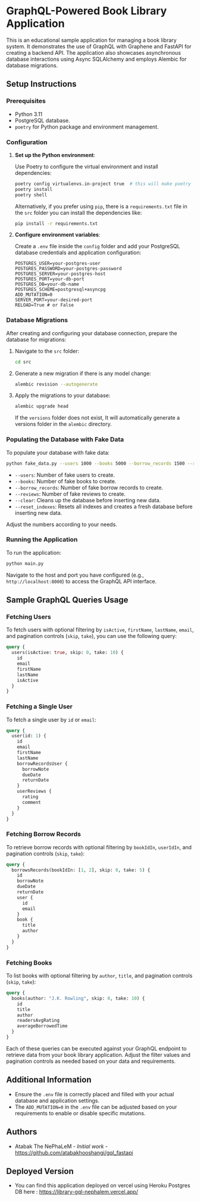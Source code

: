 
# GraphQL-Powered Book Library Application

This is an educational sample application for managing a book library system. It demonstrates the use of GraphQL with Graphene and FastAPI for creating a backend API. The application also showcases asynchronous database interactions using Async SQLAlchemy and employs Alembic for database migrations.

## Setup Instructions

### Prerequisites

- Python 3.11
- PostgreSQL database.
- `poetry` for Python package and environment management.

### Configuration

1. **Set up the Python environment**:

   Use Poetry to configure the virtual environment and install dependencies:

   ```bash
   poetry config virtualenvs.in-project true  # this will make poetry add the env folder to the directory of your toml file.
   poetry install
   poetry shell
   ```

   Alternatively, if you prefer using `pip`, there is  a `requirements.txt` file in the `src` folder you can install the dependencies like:

   ```bash
   pip install -r requirements.txt
   ```

2. **Configure environment variables**:

   Create a `.env` file inside the `config` folder and add your PostgreSQL database credentials and application configuration:

   ```plaintext
   POSTGRES_USER=your-postgres-user
   POSTGRES_PASSWORD=your-postgres-password
   POSTGRES_SERVER=your-postgres-host
   POSTGRES_PORT=your-db-port
   POSTGRES_DB=your-db-name
   POSTGRES_SCHEME=postgresql+asyncpg
   ADD_MUTATION=0
   SERVER_PORT=your-desired-port
   RELOAD=True # or False
   ```

### Database Migrations

After creating and configuring your database connection, prepare the database for migrations:

1. Navigate to the `src` folder:

   ```bash
   cd src
   ```

2. Generate a new migration if there is any model change:

   ```bash
   alembic revision --autogenerate
   ```

3. Apply the migrations to your database:

   ```bash
   alembic upgrade head
   ```

   If the `versions` folder does not exist, It will automatically generate a versions folder in the `alembic` directory.

### Populating the Database with Fake Data

To populate your database with fake data:

```bash
python fake_data.py --users 1000 --books 5000 --borrow_records 1500 --reviews 5500 --clear --reset_indexes
```

- `--users`: Number of fake users to create.
- `--books`: Number of fake books to create.
- `--borrow_records`: Number of fake borrow records to create.
- `--reviews`: Number of fake reviews to create.
- `--clear`: Cleans up the database before inserting new data.
- `--reset_indexes`: Resets all indexes and creates a fresh database before inserting new data.


Adjust the numbers according to your needs.

### Running the Application

To run the application:

```bash
python main.py
```

Navigate to the host and port you have configured (e.g., `http://localhost:8000`) to access the GraphQL API interface.

## Sample GraphQL Queries Usage

### Fetching Users

To fetch users with optional filtering by `isActive`, `firstName`, `lastName`, `email`, and pagination controls (`skip`, `take`), you can use the following query:

```graphql
query {
  users(isActive: true, skip: 0, take: 10) {
    id
    email
    firstName
    lastName
    isActive
  }
}
```

### Fetching a Single User

To fetch a single user by `id` or `email`:

```graphql
query {
  user(id: 1) {
    id
    email
    firstName
    lastName
    borrowRecordsUser {
      borrowNote
      dueDate
      returnDate
    }
    userReviews {
      rating
      comment
    }
  }
}
```

### Fetching Borrow Records

To retrieve borrow records with optional filtering by `bookIdIn`, `userIdIn`, and pagination controls (`skip`, `take`):

```graphql
query {
  borrowsRecords(bookIdIn: [1, 2], skip: 0, take: 5) {
    id
    borrowNote
    dueDate
    returnDate
    user {
      id
      email
    }
    book {
      title
      author
    }
  }
}
```

### Fetching Books

To list books with optional filtering by `author`, `title`, and pagination controls (`skip`, `take`):

```graphql
query {
  books(author: "J.K. Rowling", skip: 0, take: 10) {
    id
    title
    author
    readersAvgRating
    averageBorrowedTime
  }
}
```

Each of these queries can be executed against your GraphQL endpoint to retrieve data from your book library application. Adjust the filter values and pagination controls as needed based on your data and requirements.



## Additional Information

- Ensure the `.env` file is correctly placed and filled with your actual database and application settings.
- The `ADD_MUTATION=0` in the `.env` file can be adjusted based on your requirements to enable or disable specific mutations.


## Authors

* Atabak The NePhaLeM - *Initial work* - https://github.com/atabakhooshangi/gql_fastapi

## Deployed Version

* You can find this application deployed on vercel using Heroku Postgres DB here : https://library-gql-nephalem.vercel.app/